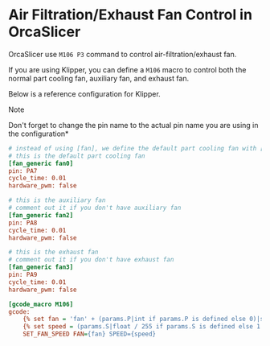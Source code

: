# Air Filtration/Exhaust Fan Control in OrcaSlicer

OrcaSlicer use `M106 P3` command to control air-filtration/exhaust fan.

If you are using Klipper, you can define a `M106` macro to control both the normal part cooling fan, auxiliary fan, and exhaust fan.

Below is a reference configuration for Klipper.

> [!NOTE]
> Don't forget to change the pin name to the actual pin name you are using in the configuration*

```ini
# instead of using [fan], we define the default part cooling fan with [fan_generic] here
# this is the default part cooling fan
[fan_generic fan0]
pin: PA7
cycle_time: 0.01
hardware_pwm: false

# this is the auxiliary fan
# comment out it if you don't have auxiliary fan
[fan_generic fan2]
pin: PA8
cycle_time: 0.01
hardware_pwm: false

# this is the exhaust fan
# comment out it if you don't have exhaust fan
[fan_generic fan3]
pin: PA9
cycle_time: 0.01
hardware_pwm: false

[gcode_macro M106]
gcode:
    {% set fan = 'fan' + (params.P|int if params.P is defined else 0)|string %}
    {% set speed = (params.S|float / 255 if params.S is defined else 1.0) %}
    SET_FAN_SPEED FAN={fan} SPEED={speed}
```
